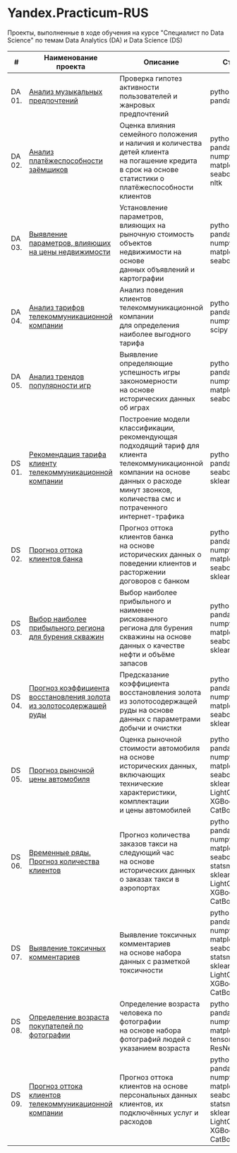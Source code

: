# Yandex.Practicum-RUS
Проекты, выполненные в ходе обучения на курсе "Специалист по Data Science" по темам Data Analytics (DA) и Data Science (DS)


| #    | Наименование проекта                | Описание                                                     | Стек                                                         |
| ---- | ------------------------------------------------------------ | ------------------------------------------------------------ | ------------------------------------------------------------ |
| DA 01.   | [Анализ музыкальных предпочтений](https://github.com/mvs834/Yandex.Practicum-RUS/blob/92984f4b379980a681aa6aa0397c61cccecb6048/Music%20preferences%20analysis/Music_preferences_analysis.ipynb) | Проверка гипотез активности <br/> пользователей и жанровых предпочтений | python, pandas       |
| DA 02.   | [Анализ платёжеспособности заёмщиков](https://github.com/mvs834/Yandex.Practicum-RUS/blob/a8f2a8e306225c6d77503597e2c679d868478e21/Bank%20credit%20scoring/Bank_credit_scoring.ipynb) | Оценка влияния семейного положения <br/> и наличия и количества детей клиента <br/> на погашение кредита в срок на основе <br/> статистики о платёжеспособности клиентов | python, pandas, numpy, matplotlib, seaborn, nltk |
| DA 03.   | [Выявление параметров, влияющих на цены недвижимости](https://github.com/mvs834/Yandex.Practicum-RUS/blob/79d8ea902e31eb15fa6a705b4f71b5567d45d7d6/Real%20estate%20price%20analysis/Real_estate_price_analysis.ipynb) | Установление параметров, <br/> влияющих на рыночную стоимость <br/> объектов недвижимости на основе <br/> данных объявлений и картографии | python, pandas, numpy, matplotlib, seaborn |
| DA 04.   | [Анализ тарифов телекоммуникационной компании](https://github.com/mvs834/Yandex.Practicum-RUS/blob/29fa79bf3fdc94f38af425a2d00b6565037549b7/Telecom%20tariff%20analysis/Telecom_tariff_analysis.ipynb) | Анализ поведения клиентов телекоммуникационной компании <br/> для определения наиболее выгодного тарифа | python, pandas, numpy, scipy |
| DA 05.   | [Анализ трендов популярности игр](https://github.com/mvs834/Yandex.Practicum-RUS/blob/70c59be797102d116f4c28cddf0e1248c2386344/Games%20popularity%20trends%20analysis/Games_popularity_trends_analysis.ipynb) | Выявление определяющие успешность игры закономерности <br/> на основе исторических данных об играх | python, pandas, numpy, matplotlib, seaborn |
| DS 01.   | [Рекомендация тарифа клиенту телекоммуникационной компании](https://github.com/mvs834/Yandex.Practicum-RUS/blob/1d47474de31ad23397dc6fcfda0816ce971afdad/Telecom%20tariff%20recommendations/Telecom_tariff_recommendations.ipynb) | Построение модели классификации, рекомендующая <br/> подходящий тариф для клиента <br/> телекоммуникационной компании на основе <br/> данных о расходе минут звонков, <br/> количества смс и потраченного интернет-трафика | python, pandas, seaborn, sklearn |
| DS 02.   | [Прогноз оттока клиентов банка](https://github.com/mvs834/Yandex.Practicum-RUS/blob/5e55632419e4920d443d67e4f711043f6d49dfc7/Bank%20customers%20churn/Bank_customer_churn.ipynb) | Прогноз оттока клиентов банка <br/> на основе исторических данных о <br/> поведении клиентов и расторжении договоров с банком | python, pandas, numpy, matplotlib, seaborn, sklearn |
| DS 03.   | [Выбор наиболее прибыльного региона для бурения скважин](https://github.com/mvs834/Yandex.Practicum-RUS/blob/5d3755fcd0588f853a6b04870e950fae0263c7e9/Oil%20region%20profit%20estimation/Oil_region_profit_estimation.ipynb) | Выбор наиболее прибыльного и наименее рискованного <br/> региона для бурения скважины на основе <br/> данных о качестве нефти и объёме запасов | python, pandas, numpy, matplotlib, seaborn, sklearn |
| DS 04.   | [Прогноз коэффициента восстановления золота из золотосодержащей руды](https://github.com/mvs834/Yandex.Practicum-RUS/blob/a71ed4f6529a26665b95f65eb1ba82da2f07423b/Gold%20recovery%20prediction/Gold_recovery_prediction.ipynb) | Предсказание коэффициента восстановления золота <br/> из золотосодержащей руды на основе <br/> данных с параметрами добычи и очистки | python, pandas, numpy, matplotlib, seaborn, sklearn |
| DS 05.   | [Прогноз рыночной цены автомобиля](https://github.com/mvs834/Yandex.Practicum-RUS/blob/346d5c78d45f2053aea598555d54ae9550e64705/Car%20Price%20Prediction/Car_Price_Prediction.ipynb) | Оценка рыночной стоимости автомобиля <br/> на основе исторических данных, включающих <br/> технические характеристики, комплектации <br/> и цены автомобилей | python, pandas, numpy, matplotlib, seaborn, sklearn, LightGBM, XGBoost, CatBoost |
| DS 06.   | [Временные ряды. Прогноз количества клиентов](https://github.com/mvs834/Yandex.Practicum-RUS/blob/2cf5878f435784bf943c845d927df48d96293d13/Time%20Series%20Taxi%20Client%20Prediction/Time_Series_Taxi_Clients_Prediction_RMSE_6.9.ipynb) | Прогноз количества заказов такси на следующий час <br/> на основе исторических данных <br/> о заказах такси в аэропортах | python, pandas, numpy, matplotlib, seaborn, statsmodels, sklearn, LightGBM, XGBoost, CatBoost |
| DS 07.   | [Выявление токсичных комментариев](https://github.com/mvs834/Yandex.Practicum-RUS/blob/346d5c78d45f2053aea598555d54ae9550e64705/Car%20Price%20Prediction/Car_Price_Prediction.ipynb) | Выявление токсичных комментариев <br/> на основе набора данных с разметкой токсичности | python, pandas, numpy, matplotlib, seaborn, statsmodels, sklearn, LightGBM, XGBoost, CatBoost |
| DS 08.   | [Определение возраста покупателей по фотографии](https://github.com/mvs834/Yandex.Practicum-RUS/blob/86a6ef8034e0ec42de64205aca8463704ff65763/Face%20age%20recognition/Face_age_recognition.ipynb) | Определение возраста человека по фотографии <br/> на основе набора фотографий людей с указанием возраста | python, pandas, numpy, matplotlib, tensorflow, ResNet50 |
| DS 09.   | [Прогноз оттока клиентов телекоммуникационной компании](https://github.com/mvs834/Yandex.Practicum-RUS/blob/8e47d9a14f590bd0f375b9f6a1d9b4edb528c687/Telecom%20customer%20churn/Telecom_Customer_Churn_LGBM_0,89.ipynb) | Прогноз оттока клиентов на основе <br/> персональных данных клиентов, их <br/> подключённых услуг и расходов | python, pandas, numpy, matplotlib, seaborn, statsmodels, sklearn, LightGBM, XGBoost, CatBoost |
